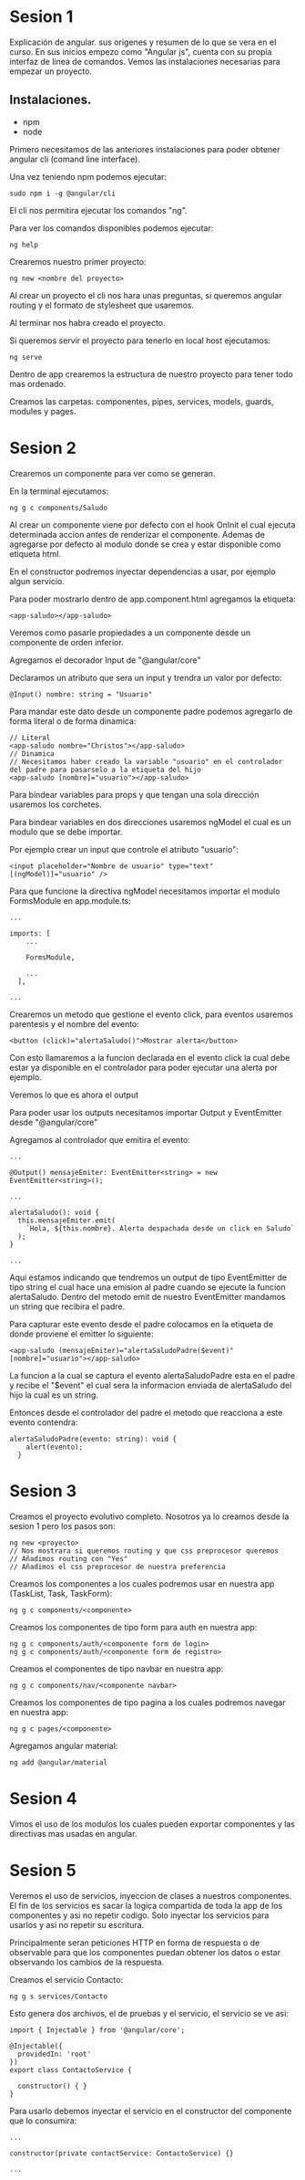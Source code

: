 # Sesion 1

Explicación de angular. sus origenes y resumen de lo que se vera en el curso.
En sus inicios empezo como "Angular js", cuenta con su propia interfaz de linea de comandos. Vemos las instalaciones necesarias para empezar un proyecto.

## Instalaciones.

- npm
- node

Primero necesitamos de las anteriores instalaciones para poder obtener angular cli (comand line interface).

Una vez teniendo npm podemos ejecutar:

```
sudo npm i -g @angular/cli
```

El cli nos permitira ejecutar los comandos "ng".

Para ver los comandos disponibles podemos ejecutar:

```
ng help
```

Crearemos nuestro primer proyecto:

```
ng new <nombre del proyecto>
```

Al crear un proyecto el cli nos hara unas preguntas, si queremos angular routing y el formato de stylesheet que usaremos.

Al terminar nos habra creado el proyecto.

Si queremos servir el proyecto para tenerlo en local host ejecutamos:

```
ng serve
```

Dentro de app crearemos la estructura de nuestro proyecto para tener todo mas ordenado.

Creamos las carpetas: componentes, pipes, services, models, guards, modules y pages.

# Sesion 2

Crearemos un componente para ver como se generan.

En la terminal ejecutamos:

```
ng g c components/Saludo
```

Al crear un componente viene por defecto con el hook OnInit el cual ejecuta determinada accion antes de renderizar el componente. Ademas de agregarse por defecto al modulo donde se crea y estar disponible como etiqueta html.

En el constructor podremos inyectar dependencias a usar, por ejemplo algun servicio.

Para poder mostrarlo dentro de app.component.html agregamos la etiqueta:

```
<app-saludo></app-saludo>
```

Veremos como pasarle propiedades a un componente desde un componente de orden inferior.

Agregamos el decorador Input de "@angular/core"

Declaramos un atributo que sera un input y trendra un valor por defecto:
```
@Input() nombre: string = "Usuario"
```

Para mandar este dato desde un componente padre podemos agregarlo de forma literal o de forma dinamica:
```
// Literal
<app-saludo nombre="Christos"></app-saludo>
// Dinamica
// Necesitamos haber creado la variable "usuario" en el controlador del padre para pasarselo a la etiqueta del hijo
<app-saludo [nombre]="usuario"></app-saludo>

```

Para bindear variables para props y que tengan una sola dirección usaremos los corchetes.

Para bindear variables en dos direcciones usaremos ngModel el cual es un modulo que se debe importar.

Por ejemplo crear un input que controle el atributo "usuario":
```
<input placeholder="Nombre de usuario" type="text" [(ngModel)]="usuario" />
```

Para que funcione la directiva ngModel necesitamos importar el modulo FormsModule en app.module.ts:
```
...

imports: [
    ...
    
    FormsModule,

    ...
  ],

...
```

Crearemos un metodo que gestione el evento click, para eventos usaremos parentesis y el nombre del evento:

```
<button (click)="alertaSaludo()">Mostrar alerta</button>
```

Con esto llamaremos a la funcion declarada en el evento click la cual debe estar ya disponible en el controlador para poder ejecutar una alerta por ejemplo.

Veremos lo que es ahora el output

Para poder usar los outputs necesitamos importar Output y EventEmitter desde "@angular/core"

Agregamos al controlador que emitira el evento:
```
...

@Output() mensajeEmiter: EventEmitter<string> = new EventEmitter<string>();

...

alertaSaludo(): void {
  this.mensajeEmiter.emit(
    `Hola, ${this.nombre}. Alerta despachada desde un click en Saludo`
  );
}

...
```

Aqui estamos indicando que tendremos un output de tipo EventEmitter de tipo string el cual hace una emision al padre cuando se ejecute la funcion alertaSaludo. Dentro del metodo emit de nuestro EventEmitter mandamos un string que recibira el padre.

Para capturar este evento desde el padre colocamos en la etiqueta de donde proviene el emitter lo siguiente:
```
<app-saludo (mensajeEmiter)="alertaSaludoPadre($event)" [nombre]="usuario"></app-saludo>
```

La funcion a la cual se captura el evento alertaSaludoPadre esta en el padre y recibe el "$event" el cual sera la informacion enviada de alertaSaludo del hijo la cual es un string.

Entonces desde el controlador del padre el metodo que reacciona a este evento contendra:
```
alertaSaludoPadre(evento: string): void {
    alert(evento);
  }
```

# Sesion 3
Creamos el proyecto evolutivo completo.
Nosotros ya lo creamos desde la sesion 1 pero los pasos son:
```
ng new <proyecto>
// Nos mostrara si queremos routing y que css preprocesor queremos
// Añadimos routing con "Yes"
// Añadimos el css preprocesor de nuestra preferencia
```

Creamos los componentes a los cuales podremos usar en nuestra app (TaskList, Task, TaskForm):
```
ng g c components/<componente>
```

Creamos los componentes de tipo form para auth en nuestra app:
```
ng g c components/auth/<componente form de login>
ng g c components/auth/<componente form de registro>
```

Creamos el componentes de tipo navbar en nuestra app:
```
ng g c components/nav/<componente navbar>
```

Creamos los componentes de tipo pagina a los cuales podremos navegar en nuestra app:
```
ng g c pages/<componente>
```

Agregamos angular material:
```
ng add @angular/material
```

# Sesion 4
Vimos el uso de los modulos los cuales pueden exportar componentes y las directivas mas usadas en angular.

# Sesion 5
Veremos el uso de servicios, inyeccion de clases a nuestros componentes. El fin de los servicios es sacar la logica compartida de toda la app de los componentes y asi no repetir codigo. Solo inyectar los servicios para usarlos y asi no repetir su escritura.

Principalmente seran peticiones HTTP en forma de respuesta o de observable para que los componentes puedan obtener los datos o estar observando los cambios de la respuesta.

Creamos el servicio Contacto:
```
ng g s services/Contacto
```

Esto genera dos archivos, el de pruebas y el servicio, el servicio se ve asi:
```
import { Injectable } from '@angular/core';

@Injectable({
  providedIn: 'root'
})
export class ContactoService {

  constructor() { }
}
```

Para usarlo debemos inyectar el servicio en el constructor del componente que lo consumira:
```
...

constructor(private contactService: ContactoService) {}

...
```



